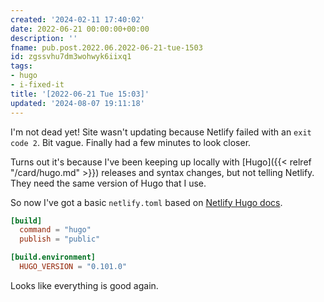 ```yaml
---
created: '2024-02-11 17:40:02'
date: 2022-06-21 00:00:00+00:00
description: ''
fname: pub.post.2022.06.2022-06-21-tue-1503
id: zgssvhu7dm3wohwyk6iixq1
tags:
- hugo
- i-fixed-it
title: '[2022-06-21 Tue 15:03]'
updated: '2024-08-07 19:11:18'
---
```


I'm not dead yet! Site wasn't updating because Netlify failed with an `exit code 2`. Bit vague. Finally had a few minutes to look closer.

<!--more-->

Turns out it's because I've been keeping up locally with [Hugo]({{< relref "/card/hugo.md" >}}) releases and syntax changes, but not telling Netlify. They need the same version of Hugo that I use.

So now I've got a basic `netlify.toml` based on [Netlify Hugo docs](https://docs.netlify.com/integrations/frameworks/hugo/).

```toml
[build]
  command = "hugo"
  publish = "public"

[build.environment]
  HUGO_VERSION = "0.101.0"
```

Looks like everything is good again.